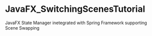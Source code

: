 # JavaFX_SwitchingScenesTutorial
JavaFX State Manager inetegrated with Spring Framework supporting Scene Swapping
